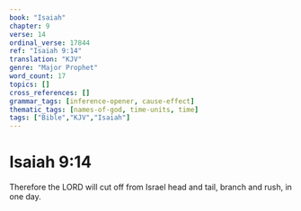 ```yaml
---
book: "Isaiah"
chapter: 9
verse: 14
ordinal_verse: 17844
ref: "Isaiah 9:14"
translation: "KJV"
genre: "Major Prophet"
word_count: 17
topics: []
cross_references: []
grammar_tags: [inference-opener, cause-effect]
thematic_tags: [names-of-god, time-units, time]
tags: ["Bible","KJV","Isaiah"]
---
```


# Isaiah 9:14

Therefore the LORD will cut off from Israel head and tail, branch and rush, in one day.
